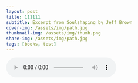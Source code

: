 ```yaml
---
layout: post
title: 111111
subtitle: Excerpt from Soulshaping by Jeff Brown
cover-img: /assets/img/path.jpg
thumbnail-img: /assets/img/thumb.png
share-img: /assets/img/path.jpg
tags: [books, test]
---
```


![相关模型](assets/obj_wo3DlMOGwrbDjj7DisKw_19798493859_e028_0297_ee26_aab5e50b6d8c289552638713182506ad.mp3)
